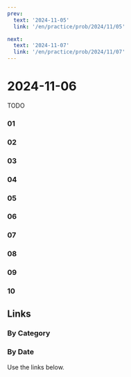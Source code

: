 ```yaml
---
prev:
  text: '2024-11-05'
  link: '/en/practice/prob/2024/11/05'

next:
  text: '2024-11-07'
  link: '/en/practice/prob/2024/11/07'
---
```


# 2024-11-06

TODO

### 01

### 02

### 03

### 04

### 05

### 06

### 07

### 08

### 09

### 10

## Links

[<Badge type="tip" text="Check Solution"/>](/en/learning/prob/2024/11/06)

### By Category

[<Badge type="tip" text="<--"/>](/en/practice/prob/2024/11/03)
[<Badge type="tip" text="Calendar"/>](/en/practice/calendar/2024/11)
[<Badge type="info" text="-->"/>](/en/practice/prob/2024/11/06#links)

### By Date

Use the links below.